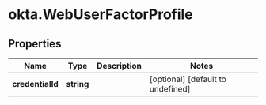 # okta.WebUserFactorProfile

## Properties

Name | Type | Description | Notes
------------ | ------------- | ------------- | -------------
**credentialId** | **string** |  | [optional] [default to undefined]

